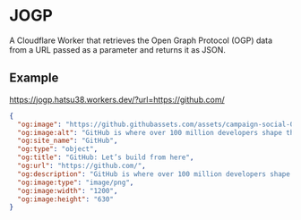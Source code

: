 # JOGP

A Cloudflare Worker that retrieves the Open Graph Protocol (OGP) data from a URL passed as a parameter and returns it as JSON.

## Example

https://jogp.hatsu38.workers.dev/?url=https://github.com/

```json
{
  "og:image": "https://github.githubassets.com/assets/campaign-social-031d6161fa10.png",
  "og:image:alt": "GitHub is where over 100 million developers shape the future of software, together. Contribute to the open source community, manage your Git repositories, review code like a pro, track bugs and fea...",
  "og:site_name": "GitHub",
  "og:type": "object",
  "og:title": "GitHub: Let’s build from here",
  "og:url": "https://github.com/",
  "og:description": "GitHub is where over 100 million developers shape the future of software, together. Contribute to the open source community, manage your Git repositories, review code like a pro, track bugs and fea...",
  "og:image:type": "image/png",
  "og:image:width": "1200",
  "og:image:height": "630"
}
```

